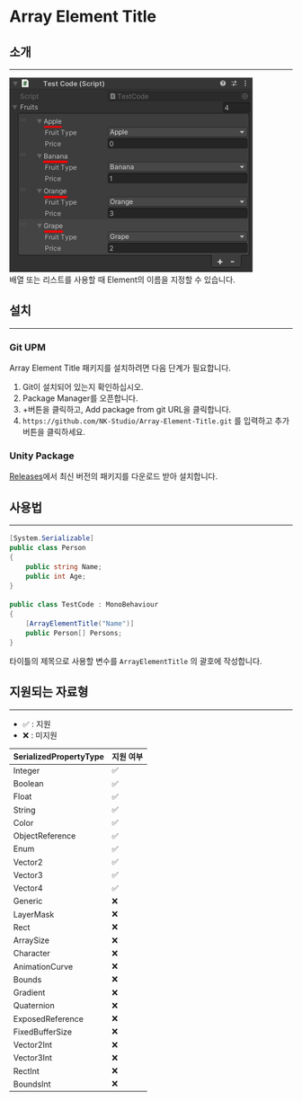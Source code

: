 # Array Element Title
## 소개
- - -

![Image.png](Image%2FImage.png)  
배열 또는 리스트를 사용할 때 Element의 이름을 지정할 수 있습니다.

## 설치
- - -
### Git UPM
Array Element Title 패키지를 설치하려면 다음 단계가 필요합니다.
1. Git이 설치되어 있는지 확인하십시오.
2. Package Manager를 오픈합니다.
3. +버튼을 클릭하고, Add package from git URL을 클릭합니다.
4. `https://github.com/NK-Studio/Array-Element-Title.git` 를 입력하고 추가 버튼을 클릭하세요.
   
### Unity Package
[Releases](https://github.com/NK-Studio/Array-Element-Title/releases)에서 최신 버전의 패키지를 다운로드 받아 설치합니다.
## 사용법
- - -
```cs
[System.Serializable]
public class Person
{
    public string Name;
    public int Age;
}

public class TestCode : MonoBehaviour
{
    [ArrayElementTitle("Name")]
    public Person[] Persons;
}
```
타이틀의 제목으로 사용할 변수를 `ArrayElementTitle` 의 괄호에 작성합니다.

## 지원되는 자료형
- - -  
 - ✅ : 지원
 - ❌ : 미지원

| SerializedPropertyType | 지원 여부 |
| ---------------------- |-------|
| Integer                | ✅    |
| Boolean                | ✅    |
| Float                  | ✅    |
| String                 | ✅    |
| Color                  | ✅    |
| ObjectReference        | ✅    |
| Enum                   | ✅    |
| Vector2                | ✅    |
| Vector3                | ✅    |
| Vector4                | ✅    |
| Generic                | ❌     |
| LayerMask              | ❌     |
| Rect                   | ❌     |
| ArraySize              | ❌     |
| Character              | ❌     |
| AnimationCurve         | ❌     |
| Bounds                 | ❌     |
| Gradient               | ❌     |
| Quaternion             | ❌     |
| ExposedReference       | ❌     |
| FixedBufferSize        | ❌     |
| Vector2Int             | ❌     |
| Vector3Int             | ❌     |
| RectInt                | ❌     |
| BoundsInt              | ❌     |
